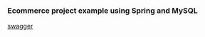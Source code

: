 ### Ecommerce project example using Spring and MySQL

[swagger](http://localhost:8080/ecommerce/swagger-ui/index.html)

